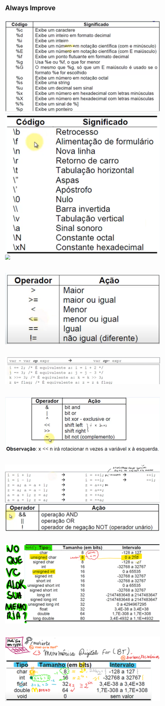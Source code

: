 
## Always Improve
##
![](https://github.com/Maliarte/images/blob/master/format_maliarte.png)
![](https://github.com/Maliarte/images/blob/master/codigo_da_barra.png)
![](https://github.com/Maliarte/images/blob/master/operad.aritme.png.png)
#
![](https://github.com/Maliarte/images/blob/master/operad.relacionais.png)
#
![](https://github.com/Maliarte/images/blob/master/operadores_de_assinalamento.png)
#
![](https://github.com/Maliarte/images/blob/master/operadores_de_bit.png)
#
![](https://github.com/Maliarte/images/blob/master/operadores_de_incremento.png)
![](https://github.com/Maliarte/images/blob/master/operadores_logicos_testar+deumavariavel_laco_condicao_if.png)
#
![](https://github.com/Maliarte/images/blob/master/tam_Data_maliarte.png)
#
![](https://github.com/Maliarte/images/blob/master/tipo_Data.png)
